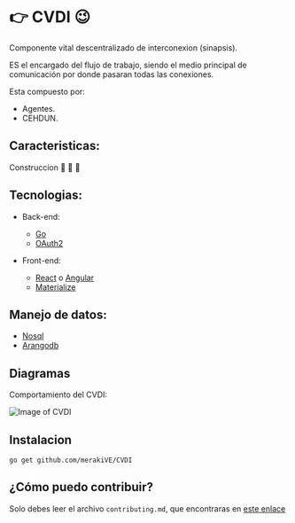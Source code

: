 #  :point_right: CVDI :wink:
Componente vital descentralizado de interconexion (sinapsis). 

ES el encargado del flujo de trabajo, siendo el medio principal de comunicación por donde pasaran todas las conexiones.

Esta compuesto por:

- Agentes.
- CEHDUN.
 
## Caracteristicas:

Construccion   :no_entry_sign: :construction:  :muscle:

## Tecnologias:
 
- Back-end:
  - [Go](https://golang.org/)
  - [OAuth2](https://oauth.net/2/)

- Front-end:
  - [React](https://facebook.github.io/react/) o [Angular](https://angularjs.org/)
  - [Materialize](http://materializecss.com/)

## Manejo de datos:
 
- [Nosql](https://es.wikipedia.org/wiki/NoSQL)
- [Arangodb](https://www.arangodb.com/)

## Diagramas

Comportamiento del CVDI:

![Image of CVDI](https://github.com/merakive/cvdi/blob/master/diagrams/cvdi.png)


## Instalacion
	go get github.com/merakiVE/CVDI

## ¿Cómo puedo contribuir? 
Solo debes leer el archivo `contributing.md`, que encontraras en [este enlace](https://github.com/merakive/cvdi/blob/master/.github/CONTRIBUTING.md)


